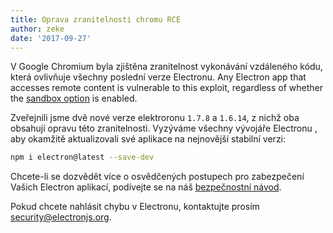 ```yaml
---
title: Oprava zranitelnosti chromu RCE
author: zeke
date: '2017-09-27'
---
```


V Google Chromium byla zjištěna zranitelnost vykonávání vzdáleného kódu, která ovlivňuje všechny poslední verze Electronu. Any Electron app that accesses remote content is vulnerable to this exploit, regardless of whether the [sandbox option](https://electronjs.org/docs/api/sandbox-option) is enabled.

Zveřejnili jsme dvě nové verze elektroronu `1.7.8` a `1.6.14`, z nichž oba obsahují opravu této zranitelnosti. Vyzýváme všechny vývojáře Electronu , aby okamžitě aktualizovali své aplikace na nejnovější stabilní verzi:

```sh
npm i electron@latest --save-dev
```

Chcete-li se dozvědět více o osvědčených postupech pro zabezpečení Vašich Electron aplikací, podívejte se na náš [bezpečnostní návod](https://electronjs.org/docs/tutorial/security).

Pokud chcete nahlásit chybu v Electronu, kontaktujte prosím security@electronjs.org.